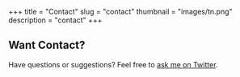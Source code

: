 +++
title = "Contact"
slug = "contact"
thumbnail = "images/tn.png"
description = "contact"
+++

## Want Contact?

Have questions or suggestions? Feel free to  [ask me on Twitter](https://twitter.com/kemalakin97).